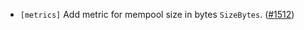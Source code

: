 - `[metrics]` Add metric for mempool size in bytes `SizeBytes`.
  ([\#1512](https://github.com/KYVENetwork/cometbft/v37/pull/1512))

